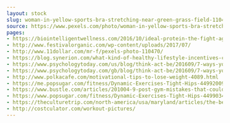 ```yaml
---
layout: stock
slug: woman-in-yellow-sports-bra-stretching-near-green-grass-field-110470
source: https://www.pexels.com/photo/woman-in-yellow-sports-bra-stretching-near-green-grass-field-110470/
pages:
- https://biointelligentwellness.com/2016/10/ideal-protein-the-fight-against-metabolic-syndrome/pexels-photo-110470-1/
- http://www.festivalorganic.com/wp-content/uploads/2017/07/
- http://www.11dollar.com/mr-f/pexels-photo-110470/
- https://blog.synerion.com/what-kind-of-healthy-lifestyle-incentives-could-you-provide-for-employees
- https://www.psychologytoday.com/us/blog/think-act-be/201609/7-ways-yoga-lowers-stress-and-anxiety
- https://www.psychologytoday.com/gb/blog/think-act-be/201609/7-ways-yoga-lowers-stress-and-anxiety
- http://www.polkacafe.com/motivational-tips-to-lose-weight-4089.html
- https://me.popsugar.com/fitness/Dynamic-Exercises-Tight-Hips-44992009
- https://www.bustle.com/articles/201004-9-post-gym-mistakes-that-could-ruin-your-workout-according-to-experts
- https://www.popsugar.com/fitness/Dynamic-Exercises-Tight-Hips-44990345
- https://theculturetrip.com/north-america/usa/maryland/articles/the-best-outdoor-workout-classes-in-baltimore/
- http://costculator.com/workout-pictures/
---
```

